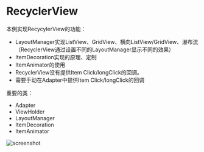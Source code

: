 # RecyclerView
本例实现RecycylerView的功能：
 * LayoutManager实现ListView、GridView、横向ListView/GridView、瀑布流（RecyclerView通过设置不同的LayoutManager显示不同的效果）
 * ItemDecoration实现的原理、定制
 * ItemAnimator的使用
 * RecyclerView没有提供Item Click/longClick的回调。
 * 需要手动在Adapter中提供Item Click/longClick的回调
 
 
 
重要的类：
 * Adapter
 * ViewHolder
 * LayoutManager
 * ItemDecoration
 * ItemAnimator
 
 
![screenshot](https://github.com/ykmeory/RecyclerView/blob/master/screenshot_01.jpg "截图")
